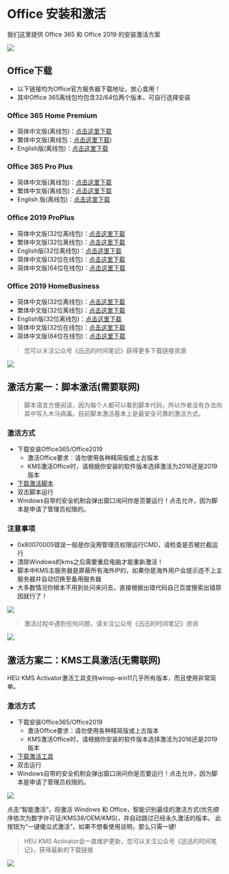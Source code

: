# Office 安装和激活

我们这里提供 Office 365 和 Office 2019 的安装激活方案

![](https://xunxun2hei.oss-cn-shanghai.aliyuncs.com/documents/windows11/2021041304234518.png)

## Office下载

- 以下链接均为Office官方服务器下载地址，放心食用！
- 其中Office 365离线包均包含32/64位两个版本，可自行选择安装

### Office 365 Home Premium

- 简体中文版(离线包)：[点击这里下载](https://officecdn.microsoft.com/db/492350F6-3A01-4F97-B9C0-C7C6DDF67D60/media/zh-CN/O365HomePremRetail.img)
- 繁体中文版(离线包：[点击这里下载](https://officecdn.microsoft.com/db/492350F6-3A01-4F97-B9C0-C7C6DDF67D60/media/zh-TW/O365HomePremRetail.img))
- English版(离线包)：[点击这里下载](https://officecdn.microsoft.com/db/492350F6-3A01-4F97-B9C0-C7C6DDF67D60/media/en-US/O365HomePremRetail.img)

### Office 365 Pro Plus
- 简体中文版(离线包)：[点击这里下载](https://officecdn.microsoft.com/db/492350F6-3A01-4F97-B9C0-C7C6DDF67D60/media/zh-CN/O365ProPlusRetail.img)
- 繁体中文版(离线包)：[点击这里下载](https://officecdn.microsoft.com/db/492350F6-3A01-4F97-B9C0-C7C6DDF67D60/media/zh-TW/O365ProPlusRetail.img)
- English 版(离线包)：[点击这里下载](https://officecdn.microsoft.com/db/492350F6-3A01-4F97-B9C0-C7C6DDF67D60/media/en-US/O365ProPlusRetail.img)

### Office 2019 ProPlus
- 简体中文版(32位离线包)：[点击这里下载](http://officecdn.microsoft.com/db/492350f6-3a01-4f97-b9c0-c7c6ddf67d60/media/zh-CN/ProPlus2019Retail.img)
- 繁体中文版(32位离线包)：[点击这里下载](http://officecdn.microsoft.com/db/492350f6-3a01-4f97-b9c0-c7c6ddf67d60/media/zh-TW/ProPlus2019Retail.img)
- English版(32位离线包)：[点击这里下载](http://officecdn.microsoft.com/db/492350f6-3a01-4f97-b9c0-c7c6ddf67d60/media/en-US/ProPlus2019Retail.img)
- 简体中文版(32位在线包)：[点击这里下载](https://officecdn.microsoft.com/pr/492350f6-3a01-4f97-b9c0-c7c6ddf67d60/Office/Data/setupproplus2019retail.x86.zh-cn.exe)
- 简体中文版(64位在线包)：[点击这里下载](https://officecdn.microsoft.com/pr/492350f6-3a01-4f97-b9c0-c7c6ddf67d60/Office/Data/setupproplus2019retail.x64.zh-cn.exe)

### Office 2019 HomeBusiness
- 简体中文版(32位离线包)：[点击这里下载](http://officecdn.microsoft.com/db/492350f6-3a01-4f97-b9c0-c7c6ddf67d60/media/zh-cn/HomeBusiness2019Retail.img)
- 繁体中文版(32位离线包)：[点击这里下载](http://officecdn.microsoft.com/db/492350f6-3a01-4f97-b9c0-c7c6ddf67d60/media/zh-TW/HomeBusiness2019Retail.img)
- English版(32位离线包)：[点击这里下载](http://officecdn.microsoft.com/db/492350f6-3a01-4f97-b9c0-c7c6ddf67d60/media/en-US/HomeBusiness2019Retail.img)
- 简体中文版(32位在线包)：[点击这里下载](https://officecdn.microsoft.com/pr/492350f6-3a01-4f97-b9c0-c7c6ddf67d60/Office/Data/setuphomebusiness2019retail.x86.zh-cn.exe)
- 简体中文版(64位在线包)：[点击这里下载](https://officecdn.microsoft.com/pr/492350f6-3a01-4f97-b9c0-c7c6ddf67d60/Office/Data/setuphomebusiness2019retail.x64.zh-cn.exe)

> 您可以关注公众号《迅迅的时间笔记》获得更多下载链接资源

![](https://xunxun2hei.oss-cn-shanghai.aliyuncs.com/system/qrcode_for_gh_d14fa0fe79e4_258.jpg)

## 激活方案一：脚本激活(需要联网)

> 脚本语言方便阅读，因为每个人都可以看到脚本代码，所以作者没有办法向其中写入木马病毒。目前脚本激活基本上是最安全可靠的激活方式。

### 激活方式
- 下载安装Office365/Office2019
  - 激活Office要求：请勿使用各种精简版或上古版本
  - KMS激活Office时，请根据你安装的软件版本选择激活为2016还是2019版本
- [下载激活脚本](https://xunxun2hei.oss-cn-shanghai.aliyuncs.com/documents/windows11/KMS-Cangshui.net.bat)
- 双击脚本运行
- Windows自带的安全机制会弹出窗口询问你是否要运行！点击允许，因为脚本是申请了管理员权限的。
    
### 注意事项
- 0x80070005错误一般是你没用管理员权限运行CMD，请检查是否被拦截运行
- 清除Windows的kms之后需要重启电脑才能重新激活！
- 脚本中KMS主服务器是屏蔽所有海外IP的，如果你是海外用户会提示连不上主服务器并自动切换至备用服务器
- 大多数情况你根本不用到处问来问去，直接根据出错代码自己百度搜索出错原因就行了！

![](https://xunxun2hei.oss-cn-shanghai.aliyuncs.com/documents/windows11/694086468904065.gif)

> 激活过程中遇到任何问题，请关注公众号《迅迅的时间笔记》咨询

![](https://xunxun2hei.oss-cn-shanghai.aliyuncs.com/system/qrcode_for_gh_d14fa0fe79e4_258.jpg)

## 激活方案二：KMS工具激活(无需联网)

HEU KMS Activator激活工具支持winxp-win11几乎所有版本，而且使用非常简单。

### 激活方式
- 下载安装Office365/Office2019
    - 激活Office要求：请勿使用各种精简版或上古版本
    - KMS激活Office时，请根据你安装的软件版本选择激活为2016还是2019版本
- [下载激活工具](https://xunxun2hei.oss-cn-shanghai.aliyuncs.com/documents/windows11/HEU%2BKMS%2BActivator(v24.1.0).exe)
- 双击运行
- Windows自带的安全机制会弹出窗口询问你是否要运行！点击允许，因为脚本是申请了管理员权限的。

![](https://img.jbzj.com/file_images/article/202012/202012170942456676.jpg)

点击“智能激活”，将激活 Windows 和 Office，智能识别最佳的激活方式(优先顺序依次为数字许可证/KMS38/OEM/KMS)，并自动跳过已经永久激活的版本。 此按钮为“一键傻瓜式激活”，如果不想看使用说明，那么只需一键!

> HEU KMS Activator会一直维护更新，您可以关注公众号《迅迅的时间笔记》，获得最新的下载链接

![](https://xunxun2hei.oss-cn-shanghai.aliyuncs.com/system/qrcode_for_gh_d14fa0fe79e4_258.jpg)